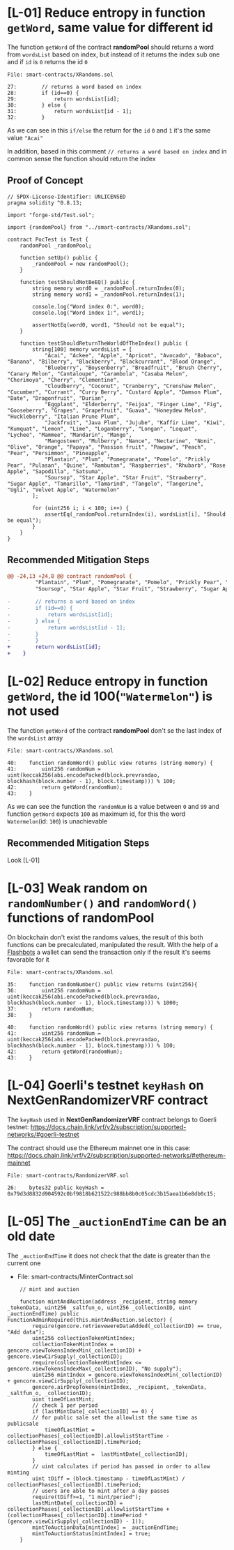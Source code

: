 # [L-01] Reduce entropy in function `getWord`, same value for different id

The function `getWord` of the contract **randomPool** should returns a word from `wordsList` based on index, but instead of it returns the index sub one and if `id` is `0` returns the id `0`

```solidity
File: smart-contracts/XRandoms.sol

27:        // returns a word based on index
28:        if (id==0) {
29:            return wordsList[id];
30:        } else {
31:            return wordsList[id - 1];
32:        }
```

As we can see in this `if/else` the return for the `id` `0` and `1` it's the same value `"Acai"`

In addition, based in this comment `// returns a word based on index` and in common sense the function should return the index

## Proof of Concept

```solidity
// SPDX-License-Identifier: UNLICENSED
pragma solidity ^0.8.13;

import "forge-std/Test.sol";

import {randomPool} from "../smart-contracts/XRandoms.sol";

contract PocTest is Test {
    randomPool _randomPool;

    function setUp() public {
        _randomPool = new randomPool();
    }

    function testShouldNotBeEQ() public {
        string memory word0 = _randomPool.returnIndex(0);
        string memory word1 = _randomPool.returnIndex(1);

        console.log("Word index 0:", word0);
        console.log("Word index 1:", word1);

        assertNotEq(word0, word1, "Should not be equal");
    }

    function testShouldReturnTheWorldOfTheIndex() public {
        string[100] memory wordsList = [
            "Acai", "Ackee", "Apple", "Apricot", "Avocado", "Babaco", "Banana", "Bilberry", "Blackberry", "Blackcurrant", "Blood Orange",
            "Blueberry", "Boysenberry", "Breadfruit", "Brush Cherry", "Canary Melon", "Cantaloupe", "Carambola", "Casaba Melon", "Cherimoya", "Cherry", "Clementine",
            "Cloudberry", "Coconut", "Cranberry", "Crenshaw Melon", "Cucumber", "Currant", "Curry Berry", "Custard Apple", "Damson Plum", "Date", "Dragonfruit", "Durian",
            "Eggplant", "Elderberry", "Feijoa", "Finger Lime", "Fig", "Gooseberry", "Grapes", "Grapefruit", "Guava", "Honeydew Melon", "Huckleberry", "Italian Prune Plum",
            "Jackfruit", "Java Plum", "Jujube", "Kaffir Lime", "Kiwi", "Kumquat", "Lemon", "Lime", "Loganberry", "Longan", "Loquat", "Lychee", "Mammee", "Mandarin", "Mango",
            "Mangosteen", "Mulberry", "Nance", "Nectarine", "Noni", "Olive", "Orange", "Papaya", "Passion fruit", "Pawpaw", "Peach", "Pear", "Persimmon", "Pineapple",
            "Plantain", "Plum", "Pomegranate", "Pomelo", "Prickly Pear", "Pulasan", "Quine", "Rambutan", "Raspberries", "Rhubarb", "Rose Apple", "Sapodilla", "Satsuma",
            "Soursop", "Star Apple", "Star Fruit", "Strawberry", "Sugar Apple", "Tamarillo", "Tamarind", "Tangelo", "Tangerine", "Ugli", "Velvet Apple", "Watermelon"
        ];

        for (uint256 i; i < 100; i++) {
            assertEq(_randomPool.returnIndex(i), wordsList[i], "Should be equal");
        }
    }
}
```

## Recommended Mitigation Steps

```diff
@@ -24,13 +24,8 @@ contract randomPool {
         "Plantain", "Plum", "Pomegranate", "Pomelo", "Prickly Pear", "Pulasan", "Quine", "Rambutan", "Raspberries", "Rhubarb", "Rose Apple", "Sapodilla", "Satsuma",
         "Soursop", "Star Apple", "Star Fruit", "Strawberry", "Sugar Apple", "Tamarillo", "Tamarind", "Tangelo", "Tangerine", "Ugli", "Velvet Apple", "Watermelon"];

-        // returns a word based on index
-        if (id==0) {
-            return wordsList[id];
-        } else {
-            return wordsList[id - 1];
-        }
-        }
+        return wordsList[id];
+    }
```

# [L-02] Reduce entropy in function `getWord`, the id 100(`"Watermelon"`) is not used

The function `getWord` of the contract **randomPool** don't se the last index of the `wordsList` array

```solidity
File: smart-contracts/XRandoms.sol

40:    function randomWord() public view returns (string memory) {
41:        uint256 randomNum = uint(keccak256(abi.encodePacked(block.prevrandao, blockhash(block.number - 1), block.timestamp))) % 100;
42:        return getWord(randomNum);
43:    }
```

As we can see the function the `randomNum` is a value between `0` and `99` and function `getWord` expects `100` as maximum id, for this the word `Watermelon`(id: `100`) is unachievable

## Recommended Mitigation Steps

Look [L-01]

# [L-03] Weak random on `randomNumber()` and `randomWord()` functions of **randomPool**

On blockchain don't exist the randoms values, the result of this both functions can be precalculated, manipulated the result. With the help of a [Flashbots](https://www.flashbots.net/) a wallet can send the transaction only if the result it's seems favorable for it

```solidity
File: smart-contracts/XRandoms.sol

35:    function randomNumber() public view returns (uint256){
36:        uint256 randomNum = uint(keccak256(abi.encodePacked(block.prevrandao, blockhash(block.number - 1), block.timestamp))) % 1000;
37:        return randomNum;
38:    }

40:    function randomWord() public view returns (string memory) {
41:        uint256 randomNum = uint(keccak256(abi.encodePacked(block.prevrandao, blockhash(block.number - 1), block.timestamp))) % 100;
42:        return getWord(randomNum);
43:    }
```

# [L-04] Goerli's testnet `keyHash` on **NextGenRandomizerVRF** contract

The `keyHash` used in **NextGenRandomizerVRF** contract belongs to Goerli testnet: https://docs.chain.link/vrf/v2/subscription/supported-networks/#goerli-testnet

The contract should use the Ethereum mainnet one in this case: https://docs.chain.link/vrf/v2/subscription/supported-networks/#ethereum-mainnet

```solidity
File: smart-contracts/RandomizerVRF.sol

26:    bytes32 public keyHash = 0x79d3d8832d904592c0bf9818b621522c988bb8b0c05cdc3b15aea1b6e8db0c15;
```

# [L-05] The `_auctionEndTime` can be an old date

The `_auctionEndTime` it does not check that the date is greater than the current one

- File: smart-contracts/MinterContract.sol

```solidity
    // mint and auction

    function mintAndAuction(address _recipient, string memory _tokenData, uint256 _saltfun_o, uint256 _collectionID, uint _auctionEndTime) public FunctionAdminRequired(this.mintAndAuction.selector) {
        require(gencore.retrievewereDataAdded(_collectionID) == true, "Add data");
        uint256 collectionTokenMintIndex;
        collectionTokenMintIndex = gencore.viewTokensIndexMin(_collectionID) + gencore.viewCirSupply(_collectionID);
        require(collectionTokenMintIndex <= gencore.viewTokensIndexMax(_collectionID), "No supply");
        uint256 mintIndex = gencore.viewTokensIndexMin(_collectionID) + gencore.viewCirSupply(_collectionID);
        gencore.airDropTokens(mintIndex, _recipient, _tokenData, _saltfun_o, _collectionID);
        uint timeOfLastMint;
        // check 1 per period
        if (lastMintDate[_collectionID] == 0) {
        // for public sale set the allowlist the same time as publicsale
            timeOfLastMint = collectionPhases[_collectionID].allowlistStartTime - collectionPhases[_collectionID].timePeriod;
        } else {
            timeOfLastMint =  lastMintDate[_collectionID];
        }
        // uint calculates if period has passed in order to allow minting
        uint tDiff = (block.timestamp - timeOfLastMint) / collectionPhases[_collectionID].timePeriod;
        // users are able to mint after a day passes
        require(tDiff>=1, "1 mint/period");
        lastMintDate[_collectionID] = collectionPhases[_collectionID].allowlistStartTime + (collectionPhases[_collectionID].timePeriod * (gencore.viewCirSupply(_collectionID) - 1));
        mintToAuctionData[mintIndex] = _auctionEndTime;
        mintToAuctionStatus[mintIndex] = true;
    }
```